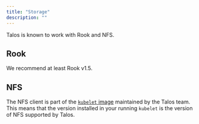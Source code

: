 ```yaml
---
title: "Storage"
description: ""
---
```


Talos is known to work with Rook and NFS.

## Rook

We recommend at least Rook v1.5.

## NFS

The NFS client is part of the [`kubelet` image](https://github.com/talos-systems/kubelet) maintained by the Talos team.
This means that the version installed in your running `kubelet` is the version of NFS supported by Talos.
